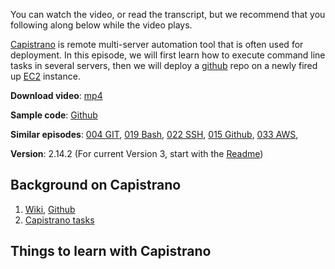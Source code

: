 You can watch the video, or read the transcript, but we recommend that you following along below while the video plays.

<!-- @asset, "contentType" : "outlearn/video-youtube", "url": "https://www.youtube.com/watch?v=U4P0CH9v0rs" -->

[Capistrano](http://capistranorb.com/) is remote multi-server automation tool
that is often used for deployment. In this episode, we will first learn how to
execute command line tasks in several servers, then we will deploy a
[github](https://github.com/) repo on a newly fired up
[EC2](http://aws.amazon.com/ec2/) instance.

**Download video**: [mp4](http://video.build-podcast.com/035-capistrano.mp4)

**Sample code**: [Github](https://github.com/sayanee/build-podcast/tree/master/035-capistrano)

**Similar episodes**: [004 GIT](/git), [019 Bash](/bash/), [022 SSH](/ssh/), [015 Github](/github), [033 AWS](/aws),

**Version**: 2.14.2 (For current Version 3, start with the [Readme](https://github.com/capistrano/capistrano/blob/master/README.md))


## Background on Capistrano

  1. [Wiki](https://github.com/capistrano/capistrano/wiki), [Github](https://github.com/capistrano/capistrano)
  2. [Capistrano tasks](https://github.com/capistrano/capistrano/wiki/Capistrano-Tasks)

## Things to learn with Capistrano

